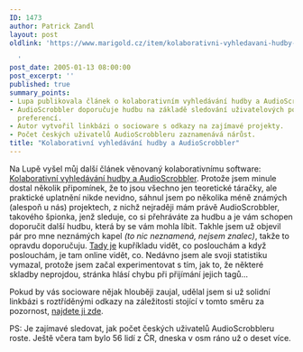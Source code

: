 ```yaml
---
ID: 1473
author: Patrick Zandl
layout: post
oldlink: 'https://www.marigold.cz/item/kolaborativni-vyhledavani-hudby-a-audioscrobbler

  '
post_date: 2005-01-13 08:00:00
post_excerpt: ''
published: true
summary_points:
- Lupa publikovala článek o kolaborativním vyhledávání hudby a AudioScrobbleru.
- AudioScrobbler doporučuje hudbu na základě sledování uživatelových poslechových
  preferencí.
- Autor vytvořil linkbázi o socioware s odkazy na zajímavé projekty.
- Počet českých uživatelů AudioScrobbleru zaznamenává nárůst.
title: "Kolaborativní vyhledávání hudby a AudioScrobbler"
---
```


<p>Na Lupě vyšel můj další článek věnovaný kolaborativnímu software: <a href="http://www.lupa.cz/clanek.php3?show=3884">Kolaborativní vyhledávání hudby a AudioScrobbler</a>. Protože jsem minule dostal několik připomínek, že to jsou všechno jen teoretické táračky, ale praktické uplatnění nikde nevidno, sáhnul jsem po několika méně známých (alespoň u nás) projektech, z nichž nejraději mám právě AudioScrobbler, takového špionka, jenž sleduje, co si přehráváte za hudbu a je vám schopen doporučit další hudbu, která by se vám mohla líbit. Takhle jsem už objevil pár pro mne neznámých kapel <i>(to nic neznamená, nejsem znalec)</i>, takže to opravdu doporučuju. <a href="http://www.audioscrobbler.com/user/marigold_cz/">Tady je</a> kupříkladu vidět, co poslouchám a když poslouchám, je tam online vidět, co. Nedávno jsem ale svoji statistiku vymazal, protože jsem začal experimentovat s tím, jak to, že některé skladby neprojdou, stránka hlásí chybu při přijímání jejich tagů&#8230;</p>


<p>Pokud by vás socioware nějak hlouběji zaujal, udělal jsem si už solidní linkbázi s roztříděnými odkazy na záležitosti stojící v tomto směru za pozornost, <a href="http://del.icio.us/tangero/socioware">najdete ji zde</a>.</p>

<p>PS: Je zajímavé sledovat, jak počet českých uživatelů AudioScrobbleru roste. Ještě včera tam bylo 56 lidí z ČR, dneska v osm ráno už o deset více.
</p>